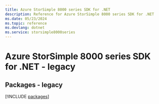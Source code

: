 ```yaml
---
title: Azure StorSimple 8000 series SDK for .NET
description: Reference for Azure StorSimple 8000 series SDK for .NET
ms.date: 05/23/2024
ms.topic: reference
ms.devlang: dotnet
ms.service: storsimple8000series
---
```

# Azure StorSimple 8000 series SDK for .NET - legacy
## Packages - legacy
[!INCLUDE [packages](storsimple-8000-series-index.md)]